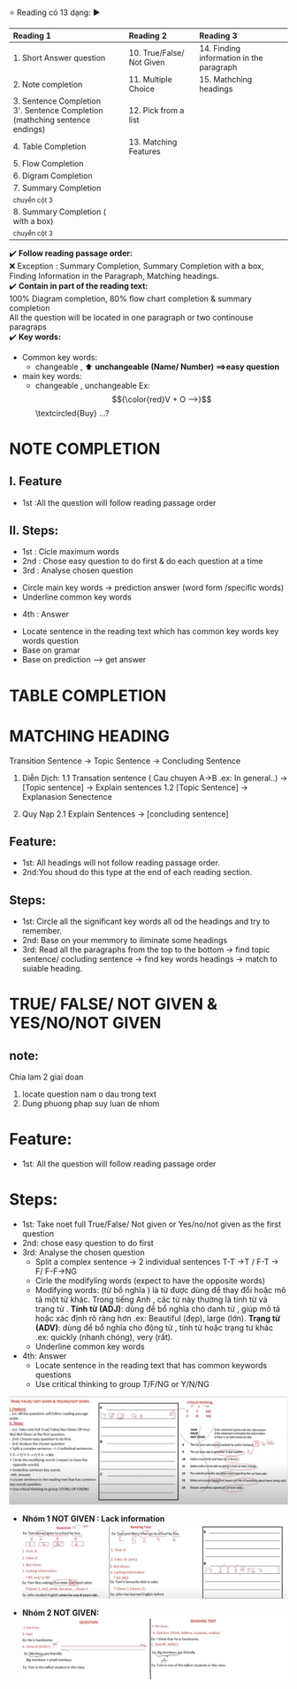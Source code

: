 :star: Reading có 13 dạng:
:arrow_forward:

| Reading 1 | Reading 2 | Reading 3 |
| :--- | :--- | :--- |
|1. Short Answer question                           |10. True/False/ Not Given                 |14. Finding information in the paragraph|
|2. Note completion                                 |11. Multiple Choice|15. Mathching headings|
|3. Sentence Completion <br> 3'. Sentence Completion (mathching sentence endings)|12. Pick from a list|  |
|4. Table Completion                                |13. Matching Features                     |  |
|5. Flow Completion                                 |                                          |  |
|6. Digram Completion                               |                                          |  |
|7. Summary Completion <br> <sub> chuyển cột 3</sub>|                                          |  |
|8. Summary Completion ( with a box)  <br> <sub> chuyển cột 3</sub>|                           |  |

:heavy_check_mark: __Follow reading passage order:__
<br>:x: Exception : Summary Completion, Summary Completion with a box, Finding Information in the Paragraph, Matching headings.
<br>:heavy_check_mark: __Contain in part of the reading text:__
<br>100% Diagram completion, 80% flow chart completion & summary completion
<br>All the question will be located in one paragraph or two continouse paragraps
<br>:heavy_check_mark: __Key words:__
- Common key words:
   - changeable , :arrow_up: __unchangeable (Name/ Number) ==>easy question__
- main key words:
   - changeable , unchangeable
Ex: $${\color{red}V + O -->}$$ \textcircled{Buy} ...?


# NOTE COMPLETION
## I. Feature
- 1st :All the question will follow reading passage order
## II. Steps:
- 1st : Cicle maximum words
- 2nd : Chose easy question to do first & do each question at a time
- 3rd : Analyse chosen question
+ Circle main key words -> prediction answer (word form /specific words)
+ Underline common key words
- 4th : Answer
+ Locate sentence in the reading text which has common key words key words question
+ Base on gramar
+ Base on prediction
--> get answer

# TABLE COMPLETION


# MATCHING HEADING
Transition Sentence -> Topic Sentence -> Concluding Sentence

1. Diễn Dịch:
   1.1 Transation sentence ( Cau chuyen A->B .ex: In general..) -> [Topic sentence] -> Explain sentences
   1.2 [Topic Sentence] -> Explanasion Senectence

2. Quy Nạp
   2.1 Explain Sentences -> [concluding sentence]  

## Feature:
- 1st: All headings will not follow reading passage order.
- 2nd:You shoud do this type at the end of each reading section.
## Steps:
- 1st: Circle all the significant key words all od the headings and try to remember.
- 2nd: Base on your memmory to iliminate some headings
- 3rd: Read all the paragraphs from the top to the bottom -> find topic sentence/ cocluding sentence -> find key words headings -> match to suiable heading.

# TRUE/ FALSE/ NOT GIVEN & YES/NO/NOT GIVEN

## note:
Chia lam 2 giai doan
1. locate question nam o dau trong text
2. Dung phuong phap suy luan de nhom
# Feature:
- 1st: All the question will follow reading passage order
# Steps:
- 1st: Take noet full True/False/ Not given or Yes/no/not given as the first question
- 2nd: chose easy question to do first
- 3rd: Analyse the chosen question
  + Split a complex sentence -> 2 individual sentences
    T-T ->T / F-T -> F/ F-F->NG
  + Cirle the modifyling words (expect to have the opposite words)
  + Modifying words: (từ bổ nghĩa ) là từ được dùng để thay đổi hoặc mô tả một từ khác. Trong tiếng Anh , các từ này thường là tính từ và trạng từ .
       __Tính từ (ADJ)__: dùng để bổ nghĩa cho danh từ , giúp mô tả hoặc xác định rõ ràng hơn .ex: Beautiful (đẹp), large (lớn).
       __Trạng từ (ADV)__: dùng để bổ nghĩa cho động từ , tính từ hoặc trạng tư khác .ex: quickly (nhanh chóng), very (rất).
  + Underline common key words
- 4th: Answer
  + Locate sentence in the reading text that has common keywords questions
  + Use critical thinking to group T/F/NG or Y/N/NG

![alt](https://github.com/sonnn1505/Studying/blob/main/resources/images/T_F_NG_01.jpg)

+ __Nhóm 1 NOT GIVEN : Lack information__
![alt](https://github.com/sonnn1505/Studying/blob/main/resources/images/T_F_NG_02.jpg)

+ __Nhóm 2 NOT GIVEN:__
![alt](https://github.com/sonnn1505/Studying/blob/main/resources/images/T_F_NG_03.jpg)


  
